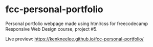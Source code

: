 # fcc-personal-portfolio
Personal portfolio webpage made using html/css for freecodecamp Responsive Web Design course, project #5.

Live preview: https://kenkneelee.github.io/fcc-personal-portfolio/

